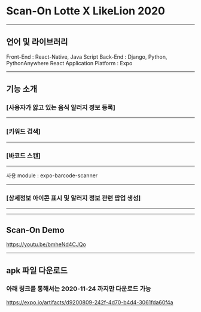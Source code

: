 # Scan-On Lotte X LikeLion 2020

---

## 언어 및 라이브러리

Front-End : React-Native, Java Script
Back-End : Django, Python, PythonAnywhere
React Application Platform : Expo

---

## 기능 소개

### [사용자가 앓고 있는 음식 알러지 정보 등록]

---

### [키워드 검색]

---

### [바코드 스캔]

---

사용 module : expo-barcode-scanner

---

### [상세정보 아이콘 표시 및 알러지 정보 관련 팝업 생성]

---

---

## Scan-On Demo

https://youtu.be/bmheNd4CJQo

---

## apk 파일 다운로드

### 아래 링크를 통해서는 2020-11-24 까지만 다운로드 가능

https://expo.io/artifacts/d9200809-242f-4d70-b4d4-3061fda60f4a
